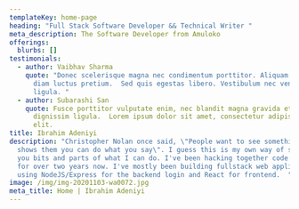```yaml
---
templateKey: home-page
heading: "Full Stack Software Developer && Technical Writer "
meta_description: The Software Developer from Amuloko
offerings:
  blurbs: []
testimonials:
  - author: Vaibhav Sharma
    quote: "Donec scelerisque magna nec condimentum porttitor. Aliquam vel diam sed
      diam luctus pretium.  Sed quis egestas libero. Vestibulum nec venenatis
      ligula. "
  - author: Subarashi San
    quote: Fusce porttitor vulputate enim, nec blandit magna gravida et. Etiam et
      dignissim ligula.  Lorem ipsum dolor sit amet, consectetur adipiscing
      elit.
title: Ibrahim Adeniyi
description: "Christopher Nolan once said, \"People want to see something that
  shows them you can do what you say\". I guess this is my own way of showing
  you bits and parts of what I can do. I've been hacking together code snippet
  for over two years now. I've mostly been building fullstack web applications
  using NodeJS/Express for the backend login and React for frontend.  "
image: /img/img-20201103-wa0072.jpg
meta_title: Home | Ibrahim Adeniyi
---
```

